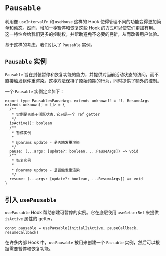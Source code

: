 # `Pausable`

利用像 `useIntervalFn` 和 `useMouse` 这样的 Hook 使得管理不同的功能变得更加简单和动态。然而，增加一种暂停和恢复这些 Hook 的方式可以使它们更加有用。这一特性会给我们更多的控制权，并帮助避免不必要的更新，从而改善用户体验。

基于这样的考虑，我们引入了 `Pausable` 实例。

## `Pausable` 实例

`Pausable` 旨在封装暂停和恢复功能的能力，并提供对当前活动状态的访问，而不直接触发组件重渲染。这种方法保持了原始预期的行为，同时提供了额外的控制。

一个 `Pausable` 实例定义如下：

```tsx
export type Pausable<PauseArgs extends unknown[] = [], ResumeArgs extends unknown[] = []> = {
  /**
   * 实例是否处于活跃状态，它只是一个 ref getter
   */
  isActive(): boolean
  /**
   * 暂停实例
   *
   * @params update - 是否触发重渲染
   */
  pause: (...args: [update?: boolean, ...PauseArgs]) => void
  /**
   * 恢复实例
   *
   * @params update - 是否触发重渲染
   */
  resume: (...args: [update?: boolean, ...ResumeArgs]) => void
}
```

## 引入 `usePausable`

`usePausable` Hook 帮助创建可暂停的实例。它在底层使用 `useGetterRef` 来提供 `isActive` 属性的 getter。

```tsx
const pausable = usePausable(initialIsActive, pauseCallback, resumeCallback)
```

在许多内部 Hook 中，`usePausable` 被用来创建一个 `Pausable` 实例，然后可以根据需要暂停和恢复功能。
